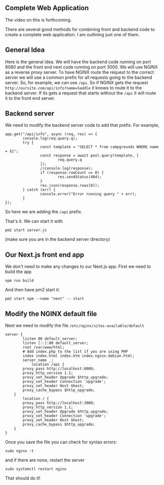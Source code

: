 ## Complete Web Application

The video on this is forthcoming.

There are several good methods for combining front and backend code to create a complete web application. I am outlining just one of them.


## General Idea

Here is the general idea. We will have the backend code running on port 8080 and the front end next code running on port 3000. We will use NGINX as a reverse proxy server. To have NGINX route the request to the correct server we will use a common prefix for all requests going to the backend server. So, for example, we can use `/api`. So if NGINX gets the request `http://oursite.com/api/info?name=Saddle` it knows to route it to the backend server. If its gets a request that starts without the `/api` it will route it to the front end server. 


## Backend server
We need to modify the backend server code to add that prefix. For example,


    app.get("/api/info", async (req, res) => {
            console.log(req.query.q);
            try {
                    const template = "SELECT * from campgrounds WHERE name = $1";
                    const response = await pool.query(template, [
                            req.query.q
                    ]);
                    //console.log(response);
                    if (response.rowCount == 0) {
                            res.sendStatus(404);
                    }
                    res.json(response.rows[0]);
            } catch (err) {
                    console.error("Error running query " + err);
            }
    });

So here we are adding the `/api` prefix.

That's it. We can start it with

	pm2 start server.js


(make sure you are in the backend server directory)

## Our Next.js front end app    

We don't need to make any changes to our Next.js app. First we need to build the app

	npm run build

And then have pm2 start it:

	pm2 start npm --name "next" -- start

##  Modify the NGINX default file

Next we need to modify the file `/etc/nginx/sites-available/default` 


    server {
            listen 80 default_server;
            listen [::]:80 default_server;
            root /var/www/html;
            # Add index.php to the list if you are using PHP
            index index.html index.htm index.nginx-debian.html;
            server_name _;
                location /api {
            proxy_pass http://localhost:8080;
            proxy_http_version 1.1;
            proxy_set_header Upgrade $http_upgrade;
            proxy_set_header Connection 'upgrade';
            proxy_set_header Host $host;
            proxy_cache_bypass $http_upgrade;
        }
            location / {
            proxy_pass http://localhost:3000;
            proxy_http_version 1.1;
            proxy_set_header Upgrade $http_upgrade;
            proxy_set_header Connection 'upgrade';
            proxy_set_header Host $host;
            proxy_cache_bypass $http_upgrade;
        }
    }


Once you save the file you can check for syntax errors:


	sudo nginx -t

and if there are none, restart the server


	sudo systemctl restart nginx

That should do it!
